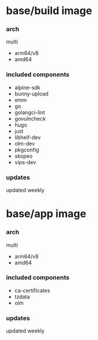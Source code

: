 # base/build image

### arch

multi

* arm64/v8
* amd64

### included components

* alpine-sdk
* bunny-upload
* emm
* go
* golangci-lint
* govulncheck
* hugo
* just
* libheif-dev
* olm-dev
* pkgconfig
* skopeo
* vips-dev

### updates

updated weekly

# base/app image

### arch

multi

* arm64/v8
* amd64

### included components

* ca-certificates
* tzdata
* olm

### updates

updated weekly
